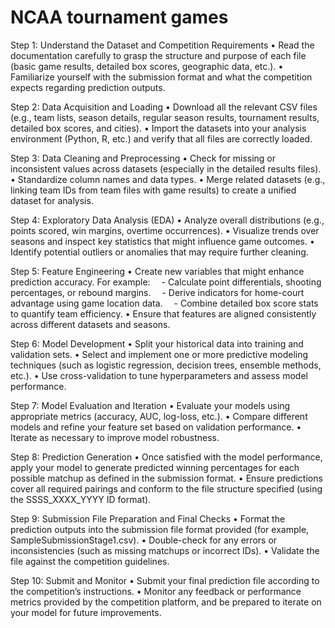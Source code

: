 
# NCAA tournament games

Step 1: Understand the Dataset and Competition Requirements
• Read the documentation carefully to grasp the structure and purpose of each file (basic game results, detailed box scores, geographic data, etc.).
• Familiarize yourself with the submission format and what the competition expects regarding prediction outputs.

Step 2: Data Acquisition and Loading
• Download all the relevant CSV files (e.g., team lists, season details, regular season results, tournament results, detailed box scores, and cities).
• Import the datasets into your analysis environment (Python, R, etc.) and verify that all files are correctly loaded.

Step 3: Data Cleaning and Preprocessing
• Check for missing or inconsistent values across datasets (especially in the detailed results files).
• Standardize column names and data types.
• Merge related datasets (e.g., linking team IDs from team files with game results) to create a unified dataset for analysis.

Step 4: Exploratory Data Analysis (EDA)
• Analyze overall distributions (e.g., points scored, win margins, overtime occurrences).
• Visualize trends over seasons and inspect key statistics that might influence game outcomes.
• Identify potential outliers or anomalies that may require further cleaning.

Step 5: Feature Engineering
• Create new variables that might enhance prediction accuracy. For example:
 - Calculate point differentials, shooting percentages, or rebound margins.
 - Derive indicators for home-court advantage using game location data.
 - Combine detailed box score stats to quantify team efficiency.
• Ensure that features are aligned consistently across different datasets and seasons.

Step 6: Model Development
• Split your historical data into training and validation sets.
• Select and implement one or more predictive modeling techniques (such as logistic regression, decision trees, ensemble methods, etc.).
• Use cross-validation to tune hyperparameters and assess model performance.

Step 7: Model Evaluation and Iteration
• Evaluate your models using appropriate metrics (accuracy, AUC, log-loss, etc.).
• Compare different models and refine your feature set based on validation performance.
• Iterate as necessary to improve model robustness.

Step 8: Prediction Generation
• Once satisfied with the model performance, apply your model to generate predicted winning percentages for each possible matchup as defined in the submission format.
• Ensure predictions cover all required pairings and conform to the file structure specified (using the SSSS_XXXX_YYYY ID format).

Step 9: Submission File Preparation and Final Checks
• Format the prediction outputs into the submission file format provided (for example, SampleSubmissionStage1.csv).
• Double-check for any errors or inconsistencies (such as missing matchups or incorrect IDs).
• Validate the file against the competition guidelines.

Step 10: Submit and Monitor
• Submit your final prediction file according to the competition’s instructions.
• Monitor any feedback or performance metrics provided by the competition platform, and be prepared to iterate on your model for future improvements.
